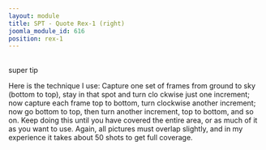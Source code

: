 ```yaml
---
layout: module
title: SPT - Quote Rex-1 (right)
joomla_module_id: 616
position: rex-1
---
```

<div class="spt-quote spt-right">
<div class="spt-bgd">
<div class="spt-spacer-top">&nbsp;</div>
<div class="spt-inside">
<div class="spt-super-tip">super tip</div>
<div class="spt-quote-content">
<p>Here is the technique I use: Capture one set of frames from ground to sky (bottom to top), stay in that spot and turn clo ckwise just one increment; now capture each frame top to bottom, turn clockwise another increment; now go bottom to top, then turn another increment, top to bottom, and so on. Keep doing this until you have covered the entire area, or as much of it as you want to use. Again, all pictures must overlap slightly, and in my experience it takes about 50 shots to get full coverage.</p>
</div>
</div>
<div class="spt-spacer-top">&nbsp;</div>
</div>
</div>
